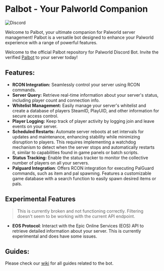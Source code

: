 # Palbot - Your Palworld Companion
![Discord](https://img.shields.io/discord/1009881575187566632?style=flat-square&label=support)
 
 Welcome to Palbot, your ultimate companion for Palworld server management! Palbot is a versatile bot designed to enhance your Palworld experience with a range of powerful features.

 Welcome to the official Palbot repository for Palworld Discord Bot. Invite the verified [Palbot](https://discord.com/api/oauth2/authorize?client_id=1197954327642378352&permissions=8&scope=bot%20applications.commands) to your server today!

## Features:
 - **RCON Integration:** Seamlessly control your server using RCON commands.
 - **Server Query:** Retrieve real-time information about your server's status, including player count and connection info.
 - **Whitelist Management:** Easily manage your server's whitelist and create a database of players SteamID, PlayUID, and other information for secure access control.
 - **Player Logging:** Keep track of player activity by logging join and leave events on your server.
 - **Scheduled Restarts:** Automate server reboots at set intervals for updates and maintenance, enhancing stability while minimizing disruption to players. This requires implementing a watchdog mechanism to detect when the server stops and automatically restarts it, similar to capabilities found in game panels or batch scripts.
 - **Status Tracking:** Enable the status tracker to monitor the collective number of players on all your servers.
 - **Palguard Integration**: Offers RCON integration for executing PalGuard commands, such as item and pal spawning. Features a customizable game database with a search function to easily spawn desired items or pals.

 ## Experimental Features
 > This is currently broken and not functioning correctly. Filtering doesn't seem to be working with the current API endpoint.
 - **EOS Protocol**: Interact with the Epic Online Services (EOS) API to retrieve detailed information about your server. This is currently experimental and does have some issues.


## Guides:
 Please check our [wiki](https://github.com/dkoz/palworld-bot/wiki) for all guides related to the bot.